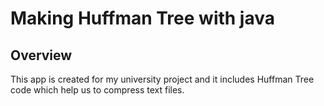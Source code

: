 # Making Huffman Tree with java
## Overview
This app is created for my university project and it includes Huffman Tree code which help us to compress text files.
 
